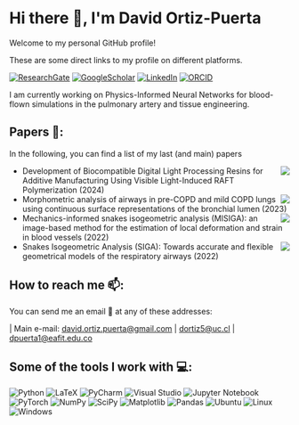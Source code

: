 # Hi there 👋, I'm David Ortiz-Puerta

Welcome to my personal GitHub profile!

These are some direct links to my profile on different platforms.

[![ResearchGate](https://img.shields.io/badge/Research_Gate-00CCBB.svg?&style=for-the-badge&logo=ResearchGate&logoColor=white)](https://www.researchgate.net/profile/David-Ortiz-Puerta)          [![GoogleScholar](https://img.shields.io/badge/Google_Scholar-4285F4?style=for-the-badge&logo=google-scholar&logoColor=white)](https://scholar.google.com/citations?user=ifyKmJIAAAAJ&hl=en)       [![LinkedIn](https://img.shields.io/badge/LinkedIn-0077B5?style=for-the-badge&logo=linkedin&logoColor=white)](https://www.linkedin.com/in/david-ortiz-9a57aa1b5/)    [![ORCID](https://img.shields.io/badge/orcid-A6CE39?style=for-the-badge&logo=orcid&logoColor=white)](https://orcid.org/0000-0001-6285-3066)

I am currently working on Physics-Informed Neural Networks for blood-flown simulations in the pulmonary artery and tissue engineering.


## Papers 📝:
In the following, you can find a list of my last (and main) papers

 - <a href="https://doi.org/10.3390/polym16040472"><img src="https://img.shields.io/badge/DOI-0.3390/polym16040472-black" align="right"/></a> Development of Biocompatible Digital Light Processing Resins for Additive Manufacturing Using Visible Light-Induced RAFT Polymerization (2024)
 - <a href="https://doi.org/10.3389/fbioe.2023.1271760"><img src="https://img.shields.io/badge/DOI-10.3389%2Ffbioe.2023.1271760-black" align="right"/></a> Morphometric analysis of airways in pre-COPD and mild COPD lungs using continuous surface representations of the bronchial lumen (2023)
 - <a href="https://doi.org/10.1007/s00366-022-01738-y"><img src="https://img.shields.io/badge/DOI-10.1007%2Fs00366--022--01738--y-black" align="right"/></a> Mechanics-informed snakes isogeometric analysis (MISIGA): an image-based method for the estimation of local deformation and strain in blood vessels (2022)
 - <a href="https://doi.org/10.1016/j.cma.2022.114841"><img src="https://img.shields.io/badge/DOI-10.1016%2Fj.cma.2022.114841-black" align="right"/></a> Snakes Isogeometric Analysis (SIGA): Towards accurate and flexible geometrical models of the respiratory airways (2022)

## How to reach me 📫:

You can send me an email 📧 at any of these addresses:

| Main e-mail: [david.ortiz.puerta@gmail.com](mailto:david.ortiz.puerta@gmail.com) | [dortiz5@uc.cl](mailto:dortiz5@uc.cl) | [dpuerta1@eafit.edu.co](mailto:dpuerta1@eafit.edu.co)

## Some of the tools I work with 💻:
![Python](https://img.shields.io/badge/python-3670A0?style=for-the-badge&logo=python&logoColor=ffdd54)
![LaTeX](https://img.shields.io/badge/latex-%23008080.svg?style=for-the-badge&logo=latex&logoColor=white)
![PyCharm](https://img.shields.io/badge/pycharm-143?style=for-the-badge&logo=pycharm&logoColor=black&color=black&labelColor=green)
![Visual Studio](https://img.shields.io/badge/Visual%20Studio-5C2D91.svg?style=for-the-badge&logo=visual-studio&logoColor=white)
![Jupyter Notebook](https://img.shields.io/badge/jupyter-%23FA0F00.svg?style=for-the-badge&logo=jupyter&logoColor=white)
![PyTorch](https://img.shields.io/badge/PyTorch-%23EE4C2C.svg?style=for-the-badge&logo=PyTorch&logoColor=white)
![NumPy](https://img.shields.io/badge/numpy-%23013243.svg?style=for-the-badge&logo=numpy&logoColor=white)
![SciPy](https://img.shields.io/badge/SciPy-%230C55A5.svg?style=for-the-badge&logo=scipy&logoColor=%white)
![Matplotlib](https://img.shields.io/badge/Matplotlib-%23ffffff.svg?style=for-the-badge&logo=Matplotlib&logoColor=black)
![Pandas](https://img.shields.io/badge/pandas-%23150458.svg?style=for-the-badge&logo=pandas&logoColor=white)
![Ubuntu](https://img.shields.io/badge/Ubuntu-E95420?style=for-the-badge&logo=ubuntu&logoColor=white)
![Linux](https://img.shields.io/badge/Linux-FCC624?style=for-the-badge&logo=linux&logoColor=black)
![Windows](https://img.shields.io/badge/Windows-0078D6?style=for-the-badge&logo=windows&logoColor=white)



